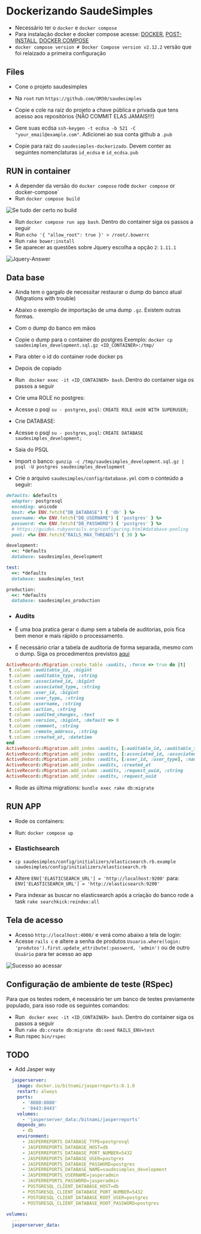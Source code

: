 # Dockerizando SaudeSimples

- Necessário ter o `docker` e `docker compose`
- Para instalação docker e docker compose acesse: [DOCKER](https://docs.docker.com/engine/install/ubuntu/), [POST-INSTALL](https://docs.docker.com/engine/install/linux-postinstall/), [DOCKER COMPOSE](https://docs.docker.com/compose/)
- `docker compose version # Docker Compose version v2.12.2` versão que foi relaizado a primeira configuração

## Files

- Cone o projeto saudesimples
- Na `root` run `https://github.com/OM30/saudesimples`

- Copie e cole na raiz do projeto a chave pública e privada que tens acesso aos repositórios (NÂO COMMIT ELAS JAMAIS!!!)
- Gere suas ecdsa `ssh-keygen -t ecdsa -b 521 -C "your_email@example.com"`. Adicionei ao sua conta github a `.pub`
- Copie para raiz do `saudesimples-dockerizado`. Devem conter as seguintes nomenclaturas `id_ecdsa` e `id_ecdsa.pub`

## RUN in container

 - A depender da versão do `docker compose` rode `docker compose` or ` `docker-compose`
 - Run `docker compose build`

 ![Se tudo der certo no build](docs/images/docker-sucess.png)

 - Run `docker compose run app bash`. Dentro do container siga os passos a seguir
 - Run `echo '{ "allow_root": true }' > /root/.bowerrc`
 - Run `rake bower:install`
 - Se aparecer as questões sobre Jquery escolha a opção `2`: `1.11.1`

 ![Jquery-Answer](docs/images/jquery-ask.png)

## Data base

 - Ainda tem o gargalo de necessitar restaurar o dump do banco atual (Migrations with trouble)

 - Abaixo o exemplo de importação de uma dump `.gz`. Existem outras formas.

 - Com o dump do banco em mãos
 - Copie o dump para o container do postgres Exemplo: `docker cp saudesimples_development.sql.gz <ID_CONTAINER>:/tmp/`
 - Para obter o id do container rode docker ps
 - Depois de copiado

 - Run ` docker exec -it <ID_CONTAINER> bash`. Dentro do container siga os passos a seguir
 - Crie uma ROLE no postgres:
 - Acesse o psql `su - postgres`, `psql`: `CREATE ROLE om30 WITH SUPERUSER;`
 - Crie DATABASE:
 - Acesse o psql `su - postgres`, `psql`: `CREATE DATABASE saudesimples_development;`
 - Saia do PSQL
 - Import o banco: `gunzip -c /tmp/saudesimples_development.sql.gz | psql -U postgres saudesimples_development`

 - Crie o arquivo `saudesimples/config/database.yml` com o conteúdo a seguir:

```ruby
defaults: &defaults
  adapter: postgresql
  encoding: unicode
  host: <%= ENV.fetch("DB_DATABASE") { 'db' } %>
  username: <%= ENV.fetch("DB_USERNAME") { 'postgres' } %>
  password: <%= ENV.fetch("DB_PASSWORD") { 'postgres' } %>
  # https://guides.rubyonrails.org/configuring.html#database-pooling
  pool: <%= ENV.fetch("RAILS_MAX_THREADS") { 30 } %>

development:
  <<: *defaults
  database: saudesimples_development

test:
  <<: *defaults
  database: saudesimples_test

production:
  <<: *defaults
  database: saudesimples_production
```

 - ### Audits

 - É uma boa pratica gerar o dump sem a tabela de auditorias, pois fica bem menor e mais rápido o processamento.

 - É necessário criar a tabela de auditoria de forma separada, mesmo com o dump. Siga os procedimentos previstos [aqui](https://github.com/OM30/saudesimples/wiki/Criar-tabela-Audits)

 ```ruby
 ActiveRecord::Migration.create_table :audits, :force => true do |t|
  t.column :auditable_id, :bigint
  t.column :auditable_type, :string
  t.column :associated_id, :bigint
  t.column :associated_type, :string
  t.column :user_id, :bigint
  t.column :user_type, :string
  t.column :username, :string
  t.column :action, :string
  t.column :audited_changes, :text
  t.column :version, :bigint, :default => 0
  t.column :comment, :string
  t.column :remote_address, :string
  t.column :created_at, :datetime
end
ActiveRecord::Migration.add_index :audits, [:auditable_id, :auditable_type], :name => 'auditable_index'
ActiveRecord::Migration.add_index :audits, [:associated_id, :associated_type], :name => 'associated_index'
ActiveRecord::Migration.add_index :audits, [:user_id, :user_type], :name => 'user_index'
ActiveRecord::Migration.add_index :audits, :created_at
ActiveRecord::Migration.add_column :audits, :request_uuid, :string
ActiveRecord::Migration.add_index :audits, :request_uuid
 ```

 - Rode as última migrations: `bundle exec rake db:migrate`

## RUN APP

 - Rode os containers:
 - Run: `docker compose up`
 - ### Elastichsearch

 - `cp saudesimples/config/initializers/elasticsearch.rb.example saudesimples/config/initializers/elasticsearch.rb`
 - Altere `ENV['ELASTICSEARCH_URL'] = 'http://localhost:9200'` para: `ENV['ELASTICSEARCH_URL'] = 'http://elasticsearch:9200'`
 - Para indexar as buscar no elasticsearch após a criação do banco rode a task `rake searchkick:reindex:all`

 ## Tela de acesso

 - Acesso `http://localhost:4000/` e verá como abaixo a tela de login:
 - Acesse `rails c` e altere a senha de produtos `Usuario.where(login: 'produtos').first.update_attribute(:password, 'admin')` ou de outro `Usuário` para ter acesso ao app

 ![Sucesso ao acessar](docs/images/login-success.png)


## Configuração de ambiente de teste (RSpec)

Para que os testes rodem, é necessário ter um banco de testes previamente populado, para isso rode os seguintes
comandos:

- Run ` docker exec -it <ID_CONTAINER> bash`. Dentro do container siga os passos a seguir
- Run `rake db:create db:migrate db:seed RAILS_ENV=test`
- Run rspec `bin/rspec`


## TODO

- Add Jasper way

```yml
  jasperserver:
    image: docker.io/bitnami/jasperreports:8.1.0
    restart: always
    ports:
      - '8080:8080'
      - '8443:8443'
    volumes:
      - 'jasperserver_data:/bitnami/jasperreports'
    depends_on:
      - db
    environment:
      - JASPERREPORTS_DATABASE_TYPE=postgresql
      - JASPERREPORTS_DATABASE_HOST=db
      - JASPERREPORTS_DATABASE_PORT_NUMBER=5432
      - JASPERREPORTS_DATABASE_USER=postgres
      - JASPERREPORTS_DATABASE_PASSWORD=postgres
      - JASPERREPORTS_DATABASE_NAME=saudesimples_development
      - JASPERREPORTS_USERNAME=jasperadmin
      - JASPERREPORTS_PASSWORD=jasperadmin
      - POSTGRESQL_CLIENT_DATABASE_HOST=db
      - POSTGRESQL_CLIENT_DATABASE_PORT_NUMBER=5432
      - POSTGRESQL_CLIENT_DATABASE_ROOT_USER=postgres
      - POSTGRESQL_CLIENT_DATABASE_ROOT_PASSWORD=postgres

volumes:
  ...
  jasperserver_data:
```
